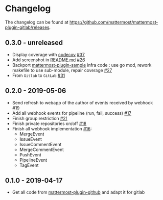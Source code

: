 # Changelog

The changelog can be found at https://github.com/mattermost/mattermost-plugin-gitlab/releases.

## 0.3.0 - unreleased

- Display coverage with [codecov](https://codecov.io) [#37](https://github.com/manland/mattermost-plugin-gitlab/pull/37)
- Add screenshot in [README.md](https://github.com/manland/mattermost-plugin-gitlab/blob/master/README.md) [#26](https://github.com/manland/mattermost-plugin-gitlab/pull/26)
- Backport [mattermost-plugin-sample](https://github.com/mattermost/mattermost-plugin-sample/) infra code : use go mod, rework makefile to use sub-module, repair coverage [#27](https://github.com/manland/mattermost-plugin-gitlab/pull/27)
- From `Gitlab` to `GitLab` [#31](https://github.com/manland/mattermost-plugin-gitlab/pull/31)

## 0.2.0 - 2019-05-06

- Send refresh to webapp of the author of events received by webhook [#19](https://github.com/manland/mattermost-plugin-gitlab/pull/19)
- Add all webhook events for pipeline (run, fail, success) [#17](https://github.com/manland/mattermost-plugin-gitlab/pull/17)
- Finish group restriction [#21](https://github.com/manland/mattermost-plugin-gitlab/pull/21)
- Finish private repositories on/off [#18](https://github.com/manland/mattermost-plugin-gitlab/pull/18)
- Finish all webhook implementation [#16](https://github.com/manland/mattermost-plugin-gitlab/pull/16): 
    - MergeEvent
    - IssueEvent
    - IssueCommentEvent
    - MergeCommentEvent
    - PushEvent
    - PipelineEvent
    - TagEvent

## 0.1.0 - 2019-04-17

- Get all code from [mattermost-plugin-github](https://github.com/mattermost/mattermost-plugin-github/) and adapt it for gitlab
